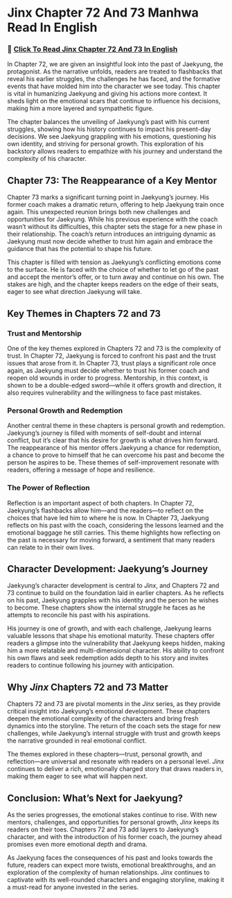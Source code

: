 # Jinx Chapter 72 And 73 Manhwa Read In English
<h3>🔴 <a href="https://video2leaks.com/awe" rel="nofollow"> Click To Read Jinx Chapter 72 And 73 In English</a></h3>

In Chapter 72, we are given an insightful look into the past of Jaekyung, the protagonist. As the narrative unfolds, readers are treated to flashbacks that reveal his earlier struggles, the challenges he has faced, and the formative events that have molded him into the character we see today. This chapter is vital in humanizing Jaekyung and giving his actions more context. It sheds light on the emotional scars that continue to influence his decisions, making him a more layered and sympathetic figure.

The chapter balances the unveiling of Jaekyung’s past with his current struggles, showing how his history continues to impact his present-day decisions. We see Jaekyung grappling with his emotions, questioning his own identity, and striving for personal growth. This exploration of his backstory allows readers to empathize with his journey and understand the complexity of his character.

## **Chapter 73: The Reappearance of a Key Mentor**

Chapter 73 marks a significant turning point in Jaekyung’s journey. His former coach makes a dramatic return, offering to help Jaekyung train once again. This unexpected reunion brings both new challenges and opportunities for Jaekyung. While his previous experience with the coach wasn’t without its difficulties, this chapter sets the stage for a new phase in their relationship. The coach’s return introduces an intriguing dynamic as Jaekyung must now decide whether to trust him again and embrace the guidance that has the potential to shape his future.

This chapter is filled with tension as Jaekyung’s conflicting emotions come to the surface. He is faced with the choice of whether to let go of the past and accept the mentor’s offer, or to turn away and continue on his own. The stakes are high, and the chapter keeps readers on the edge of their seats, eager to see what direction Jaekyung will take.

## **Key Themes in Chapters 72 and 73**

### **Trust and Mentorship**

One of the key themes explored in Chapters 72 and 73 is the complexity of trust. In Chapter 72, Jaekyung is forced to confront his past and the trust issues that arose from it. In Chapter 73, trust plays a significant role once again, as Jaekyung must decide whether to trust his former coach and reopen old wounds in order to progress. Mentorship, in this context, is shown to be a double-edged sword—while it offers growth and direction, it also requires vulnerability and the willingness to face past mistakes.

### **Personal Growth and Redemption**

Another central theme in these chapters is personal growth and redemption. Jaekyung’s journey is filled with moments of self-doubt and internal conflict, but it’s clear that his desire for growth is what drives him forward. The reappearance of his mentor offers Jaekyung a chance for redemption, a chance to prove to himself that he can overcome his past and become the person he aspires to be. These themes of self-improvement resonate with readers, offering a message of hope and resilience.

### **The Power of Reflection**

Reflection is an important aspect of both chapters. In Chapter 72, Jaekyung’s flashbacks allow him—and the readers—to reflect on the choices that have led him to where he is now. In Chapter 73, Jaekyung reflects on his past with the coach, considering the lessons learned and the emotional baggage he still carries. This theme highlights how reflecting on the past is necessary for moving forward, a sentiment that many readers can relate to in their own lives.

## **Character Development: Jaekyung’s Journey**

Jaekyung’s character development is central to *Jinx*, and Chapters 72 and 73 continue to build on the foundation laid in earlier chapters. As he reflects on his past, Jaekyung grapples with his identity and the person he wishes to become. These chapters show the internal struggle he faces as he attempts to reconcile his past with his aspirations.

His journey is one of growth, and with each challenge, Jaekyung learns valuable lessons that shape his emotional maturity. These chapters offer readers a glimpse into the vulnerability that Jaekyung keeps hidden, making him a more relatable and multi-dimensional character. His ability to confront his own flaws and seek redemption adds depth to his story and invites readers to continue following his journey with anticipation.

## **Why *Jinx* Chapters 72 and 73 Matter**

Chapters 72 and 73 are pivotal moments in the *Jinx* series, as they provide critical insight into Jaekyung’s emotional development. These chapters deepen the emotional complexity of the characters and bring fresh dynamics into the storyline. The return of the coach sets the stage for new challenges, while Jaekyung’s internal struggle with trust and growth keeps the narrative grounded in real emotional conflict.

The themes explored in these chapters—trust, personal growth, and reflection—are universal and resonate with readers on a personal level. *Jinx* continues to deliver a rich, emotionally charged story that draws readers in, making them eager to see what will happen next.

## **Conclusion: What’s Next for Jaekyung?**

As the series progresses, the emotional stakes continue to rise. With new mentors, challenges, and opportunities for personal growth, *Jinx* keeps its readers on their toes. Chapters 72 and 73 add layers to Jaekyung’s character, and with the introduction of his former coach, the journey ahead promises even more emotional depth and drama.

As Jaekyung faces the consequences of his past and looks towards the future, readers can expect more twists, emotional breakthroughs, and an exploration of the complexity of human relationships. *Jinx* continues to captivate with its well-rounded characters and engaging storyline, making it a must-read for anyone invested in the series.

